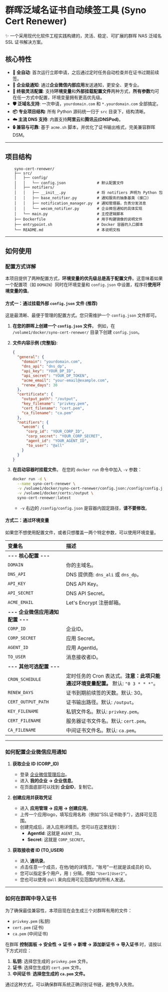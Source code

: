# 群晖泛域名证书自动续签工具 (Syno Cert Renewer)

✨ 一个采用现代化软件工程实践构建的，灵活、稳定、可扩展的群晖 NAS 泛域名 SSL 证书解决方案。

## 核心特性

-   **🚀 全自动**: 首次运行立即申请，之后通过定时任务自动检查并在证书过期前续签。
-   **🔌 企业级通知**: 通过**企业微信内部应用**发送通知，更安全、更专业。
-   **🔧 终极灵活配置**: 支持**环境变量**和**外部挂载配置文件**两种方式，**所有参数**均可在任一方式中配置，环境变量拥有更高优先级。
-   **🛡️ 泛域名支持**: 一次申请，`yourdomain.com` 和 `*.yourdomain.com` 全部搞定。
-   **📦 专业项目结构**: 所有 Python 源码统一归于 `src` 目录下，结构清晰。
-   **☁️ 主流 DNS 支持**: 内置支持**阿里云**和**腾讯云(DNSPod)**。
-   **🔒 兼容与可靠**: 基于 `acme.sh` 脚本，并优化了证书输出格式，完美兼容群晖 DSM。

---

## 项目结构
```
    syno-cert-renewer/
    ├── src/
    │   ├── config/
    │   │   └── config.json              # 默认配置文件
    │   ├── notifiers/
    │   │   ├── __init__.py              # 将 notifiers 声明为 Python 包
    │   │   ├── base_notifier.py         # 通知服务的抽象基类 (接口)
    │   │   ├── notification_manager.py  # 通知管理器，负责分发消息
    │   │   └── wecom_notifier.py        # 企业微信通知的具体实现
    │   └── main.py                      # 主控逻辑脚本
    ├── Dockerfile                       # 用于构建镜像的说明文件
    ├── entrypoint.sh                    # Docker 容器的入口脚本
    └── README.md                        # 本说明文档
```
---

## 如何使用

### 配置方式详解

本项目提供了两种配置方式，**环境变量的优先级总是高于配置文件**。这意味着如果一个配置项（如 `DOMAIN`）同时在环境变量和 `config.json` 中设置，程序将**使用环境变量的值**。

#### 方式一：通过挂载外部 `config.json` 文件 (推荐)

这是最清晰、最便于管理的配置方式。您只需维护一个 `config.json` 文件即可。

1.  **在您的群晖上创建一个 `config.json` 文件**。
    例如，在 `/volume1/docker/syno-cert-renewer/` 目录下创建 `config.json`。

2.  **文件内容示例 (完整版)**:
    ```json
    {
      "general": {
        "domain": "yourdomain.com",
        "dns_api": "dns_dp",
        "api_key": "YOUR_DP_ID",
        "api_secret": "YOUR_DP_TOKEN",
        "acme_email": "your-email@example.com",
        "renew_days": 30
      },
      "certificate": {
        "output_path": "/output",
        "key_filename": "privkey.pem",
        "cert_filename": "cert.pem",
        "ca_filename": "ca.pem"
      },
      "notifiers": {
        "wecom": {
          "corp_id": "YOUR_CORP_ID",
          "corp_secret": "YOUR_CORP_SECRET",
          "agent_id": "YOUR_AGENT_ID",
          "to_user": "@all"
        }
      }
    }
    ```

3.  **在启动容器时挂载文件**。
    在您的 `docker run` 命令中加入 `-v` 参数：
    ```bash
    docker run -d \
      --name syno-cert-renewer \
      -v /volume1/docker/syno-cert-renewer/config.json:/config/config.json \
      -v /volume1/docker/certs:/output \
      syno-cert-renewer:latest
    ```
    - `-v` 右边的 `/config/config.json` 是容器内固定路径，**请不要修改**。

#### 方式二：通过环境变量

如果您不想使用配置文件，或者只想覆盖一两个特定参数，可以使用环境变量。

| 变量名 | **描述** |
| :--- | :--- |
| **--- 核心配置 ---** |
| `DOMAIN` | 你的主域名。 |
| `DNS_API` | DNS 提供商: `dns_ali` 或 `dns_dp`。 |
| `API_KEY` | DNS API Key。 |
| `API_SECRET` | DNS API Secret。 |
| `ACME_EMAIL` | Let's Encrypt 注册邮箱。 |
| **--- 企业微信应用通知配置 ---** |
| `CORP_ID` | 企业ID。 |
| `CORP_SECRET`| 应用 Secret。 |
| `AGENT_ID` | 应用 AgentId。 |
| `TO_USER` | 消息接收者ID。 |
| **--- 其他可选配置 ---** |
| `CRON_SCHEDULE`| 定时任务的 Cron 表达式。**注意：此项只能通过环境变量配置。** 默认: `"0 3 * * *"`。 |
| `RENEW_DAYS` | 证书到期前续签的天数。默认: 30。 |
| `CERT_OUTPUT_PATH`| 证书输出路径。默认: `/output`。 |
| `KEY_FILENAME` | 私钥文件名。默认: `privkey.pem`。 |
| `CERT_FILENAME` | 服务器证书文件名。默认: `cert.pem`。 |
| `CA_FILENAME` | 中间证书文件名。默认: `ca.pem`。 |

---
### 如何配置企业微信应用通知

1.  **获取企业 ID (CORP_ID)**
    * 登录 [企业微信管理后台](https://work.weixin.qq.com/wework_admin/frame)。
    * 进入 **我的企业 -> 企业信息**。
    * 在页面底部可以找到 **企业ID**，复制它。

2.  **创建应用并获取凭证**
    * 进入 **应用管理 -> 应用 -> 创建应用**。
    * 上传一个应用logo，填写应用名称（例如“SSL证书助手”），选择可见范围。
    * 创建完成后，进入应用详情页。您可以在这里找到：
        * **AgentId**: 这就是 `AGENT_ID`。
        * **Secret**: 这就是 `CORP_SECRET`。

3.  **获取接收者 ID (TO_USER)**
    * 进入 **通讯录**。
    * 点击任意一个成员，在他/她的详情页，"账号"一栏就是该成员的 ID。
    * 您可以指定多个用户，用 `|` 分隔，例如 `"User1|User2"`。
    * 您也可以使用 `@all` 来向应用可见范围内的所有人发送。

---
### 如何在群晖中导入证书
为了确保最佳兼容性，本项目现在会生成三个对群晖有用的文件：
-   `privkey.pem` (私钥)
-   `cert.pem` (证书)
-   `ca.pem` (中间证书)

在群晖 **控制面板 -> 安全性 -> 证书 -> 新增 -> 添加新证书 -> 导入证书** 时，请按以下方式对应：
1.  **私钥**: 选择您生成的 `privkey.pem` 文件。
2.  **证书**: 选择您生成的 `cert.pem` 文件。
3.  **中间证书**: **选择您生成的 `ca.pem` 文件。**

通过这种方式，可以确保群晖系统正确识别证书链，避免导入失败。
